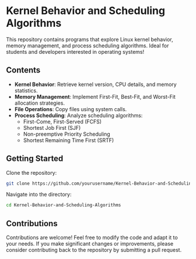 # Kernel Behavior and Scheduling Algorithms

This repository contains programs that explore Linux kernel behavior, memory management, and process scheduling algorithms. Ideal for students and developers interested in operating systems!

## Contents

- **Kernel Behavior**: Retrieve kernel version, CPU details, and memory statistics.
- **Memory Management**: Implement First-Fit, Best-Fit, and Worst-Fit allocation strategies.
- **File Operations**: Copy files using system calls.
- **Process Scheduling**: Analyze scheduling algorithms:
  - First-Come, First-Served (FCFS)
  - Shortest Job First (SJF)
  - Non-preemptive Priority Scheduling
  - Shortest Remaining Time First (SRTF)

## Getting Started

Clone the repository:

```bash
git clone https://github.com/yourusername/Kernel-Behavior-and-Scheduling-Algorithms.git
```
Navigate into the directory:

```bash
cd Kernel-Behavior-and-Scheduling-Algorithms
```

## Contributions
Contributions are welcome! Feel free to modify the code and adapt it to your needs. If you make significant changes or improvements, please consider contributing back to the repository by submitting a pull request.
